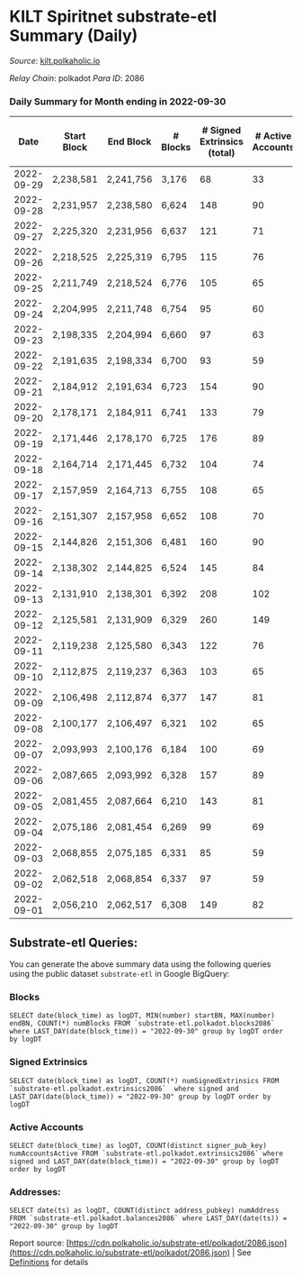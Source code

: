 # KILT Spiritnet substrate-etl Summary (Daily)

_Source_: [kilt.polkaholic.io](https://kilt.polkaholic.io)

*Relay Chain*: polkadot
*Para ID*: 2086



### Daily Summary for Month ending in 2022-09-30


| Date | Start Block | End Block | # Blocks | # Signed Extrinsics (total) | # Active Accounts | # Passive | # New | # Addresses with Balances | # Events | # Transfers | # XCM Transfers In | # XCM Transfers Out |
| ---- | ----------- | --------- | -------- | --------------------------- | ----------------- | --------- | ----- | ------------------------- | -------- | ----------- | ------------------ | ------------------- |
| 2022-09-29 | 2,238,581 | 2,241,756 | 3,176  | 68 | 33 |  |  |  | 234,483 | 16  |   |   |
| 2022-09-28 | 2,231,957 | 2,238,580 | 6,624  | 148 | 90 |  |  |  | 499,262 | 51  |   |   |
| 2022-09-27 | 2,225,320 | 2,231,956 | 6,637  | 121 | 71 |  |  |  | 498,559 | 56  |   |   |
| 2022-09-26 | 2,218,525 | 2,225,319 | 6,795  | 115 | 76 |  |  |  | 516,496 | 48  |   |   |
| 2022-09-25 | 2,211,749 | 2,218,524 | 6,776  | 105 | 65 |  |  |  | 515,433 | 34  |   |   |
| 2022-09-24 | 2,204,995 | 2,211,748 | 6,754  | 95 | 60 |  |  |  | 513,014 | 26  |   |   |
| 2022-09-23 | 2,198,335 | 2,204,994 | 6,660  | 97 | 63 |  |  |  | 506,218 | 25  |   |   |
| 2022-09-22 | 2,191,635 | 2,198,334 | 6,700  | 93 | 59 |  |  |  | 509,827 | 42  |   |   |
| 2022-09-21 | 2,184,912 | 2,191,634 | 6,723  | 154 | 90 |  |  |  | 512,095 | 77  |   |   |
| 2022-09-20 | 2,178,171 | 2,184,911 | 6,741  | 133 | 79 |  |  |  | 513,331 | 56  |   |   |
| 2022-09-19 | 2,171,446 | 2,178,170 | 6,725  | 176 | 89 |  |  | 16,522 | 512,306 | 63  |   |   |
| 2022-09-18 | 2,164,714 | 2,171,445 | 6,732  | 104 | 74 |  |  | 16,514 | 511,926 | 28  |   |   |
| 2022-09-17 | 2,157,959 | 2,164,713 | 6,755  | 108 | 65 |  |  | 16,515 | 513,955 | 36  |   |   |
| 2022-09-16 | 2,151,307 | 2,157,958 | 6,652  | 108 | 70 |  |  | 16,513 | 506,194 | 36  |   |   |
| 2022-09-15 | 2,144,826 | 2,151,306 | 6,481  | 160 | 90 |  |  | 16,503 | 493,336 | 60  |   |   |
| 2022-09-14 | 2,138,302 | 2,144,825 | 6,524  | 145 | 84 |  |  | 16,489 | 496,415 | 59  |   |   |
| 2022-09-13 | 2,131,910 | 2,138,301 | 6,392  | 208 | 102 |  |  | 16,479 | 485,869 | 55  |   |   |
| 2022-09-12 | 2,125,581 | 2,131,909 | 6,329  | 260 | 149 |  |  | 16,471 | 482,402 | 59  |   |   |
| 2022-09-11 | 2,119,238 | 2,125,580 | 6,343  | 122 | 76 |  |  |  | 482,933 | 46  |   |   |
| 2022-09-10 | 2,112,875 | 2,119,237 | 6,363  | 103 | 65 |  |  |  | 484,055 | 42  |   |   |
| 2022-09-09 | 2,106,498 | 2,112,874 | 6,377  | 147 | 81 |  |  | 16,460 | 485,400 | 48  |   |   |
| 2022-09-08 | 2,100,177 | 2,106,497 | 6,321  | 102 | 65 |  |  | 16,452 | 481,016 | 40  |   |   |
| 2022-09-07 | 2,093,993 | 2,100,176 | 6,184  | 100 | 69 |  |  | 16,451 | 470,255 | 35  |   |   |
| 2022-09-06 | 2,087,665 | 2,093,992 | 6,328  | 157 | 89 |  |  | 16,444 | 481,184 | 58 ($32,431.33) |   |   |
| 2022-09-05 | 2,081,455 | 2,087,664 | 6,210  | 143 | 81 |  |  | 16,436 | 470,623 | 52 ($147,313.13) |   |   |
| 2022-09-04 | 2,075,186 | 2,081,454 | 6,269  | 99 | 69 |  |  | 16,427 | 475,436 | 36 ($13,498.88) |   |   |
| 2022-09-03 | 2,068,855 | 2,075,185 | 6,331  | 85 | 59 |  |  | 16,427 | 479,812 | 37 ($16,452.34) |   |   |
| 2022-09-02 | 2,062,518 | 2,068,854 | 6,337  | 97 | 59 |  |  | 16,423 | 479,331 | 43 ($80,921.76) |   |   |
| 2022-09-01 | 2,056,210 | 2,062,517 | 6,308  | 149 | 82 |  |  | 16,419 | 476,217 | 56 ($59,009.89) |   |   |

## Substrate-etl Queries:
You can generate the above summary data using the following queries using the public dataset `substrate-etl` in Google BigQuery:


### Blocks
```
SELECT date(block_time) as logDT, MIN(number) startBN, MAX(number) endBN, COUNT(*) numBlocks FROM `substrate-etl.polkadot.blocks2086`  where LAST_DAY(date(block_time)) = "2022-09-30" group by logDT order by logDT
```


### Signed Extrinsics
```
SELECT date(block_time) as logDT, COUNT(*) numSignedExtrinsics FROM `substrate-etl.polkadot.extrinsics2086`  where signed and LAST_DAY(date(block_time)) = "2022-09-30" group by logDT order by logDT
```


### Active Accounts
```
SELECT date(block_time) as logDT, COUNT(distinct signer_pub_key) numAccountsActive FROM `substrate-etl.polkadot.extrinsics2086` where signed and LAST_DAY(date(block_time)) = "2022-09-30" group by logDT order by logDT
```


### Addresses:
```
SELECT date(ts) as logDT, COUNT(distinct address_pubkey) numAddress FROM `substrate-etl.polkadot.balances2086` where LAST_DAY(date(ts)) = "2022-09-30" group by logDT
```



Report source: [https://cdn.polkaholic.io/substrate-etl/polkadot/2086.json](https://cdn.polkaholic.io/substrate-etl/polkadot/2086.json) | See [Definitions](/DEFINITIONS.md) for details

